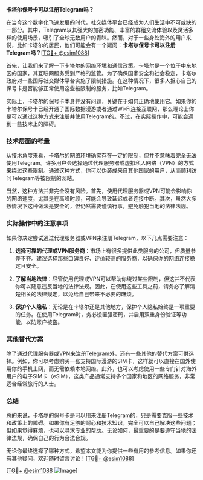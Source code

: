 **卡塔尔保号卡可以注册Telegram吗？**

在当今这个数字化飞速发展的时代，社交媒体平台已经成为人们生活中不可或缺的一部分。其中，Telegram以其强大的加密功能、丰富的群组交流体验以及灵活多样的使用场景，吸引了全球无数用户的青睐。然而，对于一些身处海外的用户来说，比如卡塔尔的居民，他们可能会有一个疑问：**卡塔尔保号卡可以注册Telegram吗？**[[TG💪+ @esim1088](https://t.me/s/esim1088)]

首先，让我们来了解一下卡塔尔的网络环境和通信政策。卡塔尔是一个位于中东地区的国家，其互联网服务受到严格的监管。为了确保国家安全和社会稳定，卡塔尔政府对一些国际社交媒体平台实施了限制措施。在这种情况下，很多人担心自己的保号卡是否能够正常使用这些被限制的服务，比如Telegram。

实际上，卡塔尔的保号卡本身并没有问题，关键在于如何正确地使用它。如果你的卡塔尔保号卡已经开通了国际数据漫游或者通过Wi-Fi连接互联网，那么理论上你是可以通过这种方式来注册并使用Telegram的。不过，在实际操作中，可能会遇到一些技术上的障碍。

### 技术层面的考量

从技术角度来看，卡塔尔的网络环境确实存在一定的限制，但并不意味着完全无法使用Telegram。许多用户会选择通过代理服务器或虚拟私人网络（VPN）的方式来绕过这些限制。通过这种方式，你可以伪装成来自其他国家的用户，从而顺利访问Telegram等被限制的网站。

当然，这种方法并非完全没有风险。首先，使用代理服务器或VPN可能会影响你的网络速度，尤其是在高峰时段，可能会导致延迟或者连接中断。其次，虽然大多数情况下这种做法是安全的，但仍然需要谨慎行事，避免触犯当地的法律法规。

### 实际操作中的注意事项

如果你决定尝试通过代理服务器或VPN来注册Telegram，以下几点需要注意：

1. **选择可靠的代理或VPN服务商**：市场上有很多提供此类服务的公司，但质量参差不齐。建议选择那些口碑良好、评价较高的服务商，以确保你的网络连接稳定且安全。

2. **了解当地法律**：尽管使用代理或VPN可以帮助你绕过某些限制，但这并不代表你可以随意违反当地的法律法规。因此，在使用这些工具之前，请务必了解清楚相关的法律规定，以免给自己带来不必要的麻烦。

3. **保护个人隐私**：无论是在卡塔尔还是其他地方，保护个人隐私始终是一项重要的任务。在使用Telegram时，务必设置强密码，并启用双重身份验证等功能，以防账户被盗。

### 其他替代方案

除了通过代理服务器或VPN来注册Telegram外，还有一些其他的替代方案可供选择。例如，你可以考虑购买一张支持国际漫游的SIM卡，这样就可以直接在国外使用你的手机上网，而无需依赖本地网络。此外，也可以考虑使用一些专门针对海外用户的电子SIM卡（eSIM），这类产品通常支持多个国家和地区的网络服务，非常适合经常旅行的人士。

### 总结

总的来说，卡塔尔的保号卡是可以用来注册Telegram的，只是需要克服一些技术和政策上的障碍。如果你有足够的耐心和技术知识，完全可以自己解决这些问题；但如果觉得麻烦，也可以寻求专业的帮助。无论如何，最重要的是要遵守当地的法律法规，确保自己的行为合法合规。

无论你最终选择了哪种方式，希望本文能为你提供一些有用的参考信息。如果你还有其他疑问，欢迎随时留言讨论！[[TG💪+ @esim1088](https://t.me/s/esim1088)]

[[TG💪+ @esim1088](https://t.me/s/esim1088) ![Image](https://i.postimg.cc/4NQfJmqS/Snipaste-2025-05-13-00-14-12.png)]